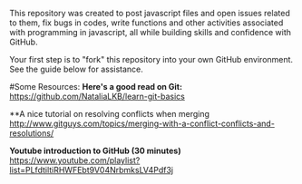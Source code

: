 This repository was created to post javascript files and open issues related to them, fix bugs in codes, write functions and other activities associated with programming in javascript, all while building skills and confidence with GitHub.


Your first step is to "fork" this repository into your own GitHub environment. See the guide below for assistance.

#Some Resources:
**Here's a good read on Git:**
https://github.com/NataliaLKB/learn-git-basics

**A nice tutorial on resolving conflicts when merging
http://www.gitguys.com/topics/merging-with-a-conflict-conflicts-and-resolutions/ 

**Youtube introduction to GitHub (30 minutes)**
https://www.youtube.com/playlist?list=PLfdtiltiRHWFEbt9V04NrbmksLV4Pdf3j

